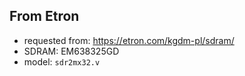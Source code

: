 ## From Etron
* requested from: https://etron.com/kgdm-pl/sdram/
* SDRAM: EM638325GD
* model: `sdr2mx32.v`